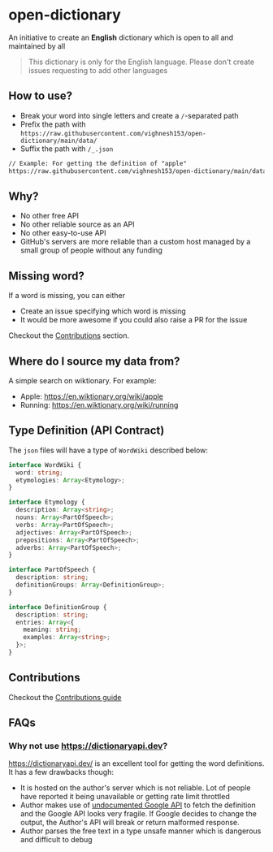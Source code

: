 # open-dictionary

An initiative to create an **English** dictionary which is open to all and maintained by all

> This dictionary is only for the English language. Please don't create issues requesting to add other languages

## How to use?

* Break your word into single letters and create a `/`-separated path
* Prefix the path with `https://raw.githubusercontent.com/vighnesh153/open-dictionary/main/data/`
* Suffix the path with `/_.json`

```txt
// Example: For getting the definition of "apple"
https://raw.githubusercontent.com/vighnesh153/open-dictionary/main/data/a/p/p/l/e/_.json
```

## Why?

- No other free API
- No other reliable source as an API
- No other easy-to-use API
- GitHub's servers are more reliable than a custom host managed by a small group of people without any funding

## Missing word?
If a word is missing, you can either
* Create an issue specifying which word is missing
* It would be more awesome if you could also raise a PR for the issue

Checkout the [Contributions](#contributions) section.

## Where do I source my data from?

A simple search on wiktionary. For example:

- Apple: https://en.wiktionary.org/wiki/apple
- Running: https://en.wiktionary.org/wiki/running

## Type Definition (API Contract)

The `json` files will have a type of `WordWiki` described below:

```ts
interface WordWiki {
  word: string;
  etymologies: Array<Etymology>;
}

interface Etymology {
  description: Array<string>;
  nouns: Array<PartOfSpeech>;
  verbs: Array<PartOfSpeech>;
  adjectives: Array<PartOfSpeech>;
  prepositions: Array<PartOfSpeech>;
  adverbs: Array<PartOfSpeech>;
}

interface PartOfSpeech {
  description: string;
  definitionGroups: Array<DefinitionGroup>;
}

interface DefinitionGroup {
  description: string;
  entries: Array<{
    meaning: string;
    examples: Array<string>;
  }>;
}
```

## Contributions

Checkout the [Contributions guide](./CONTRIBUTING.md)

## FAQs

### Why not use https://dictionaryapi.dev?

https://dictionaryapi.dev/ is an excellent tool for getting the word definitions. It has a few drawbacks though:

- It is hosted on the author's server which is not reliable. Lot of people have reported it being unavailable or getting
  rate limit throttled
- Author makes use of
  [undocumented Google API](https://github.com/meetDeveloper/freeDictionaryAPI/blob/239fd2ec930eb2a9c947bf1dda84292290797003/modules/dictionary.js#L138-L142)
  to fetch the definition and the Google API looks very fragile. If Google decides to change the output, the Author's
  API will break or return malformed response.
- Author parses the free text in a type unsafe manner which is dangerous and difficult to debug
